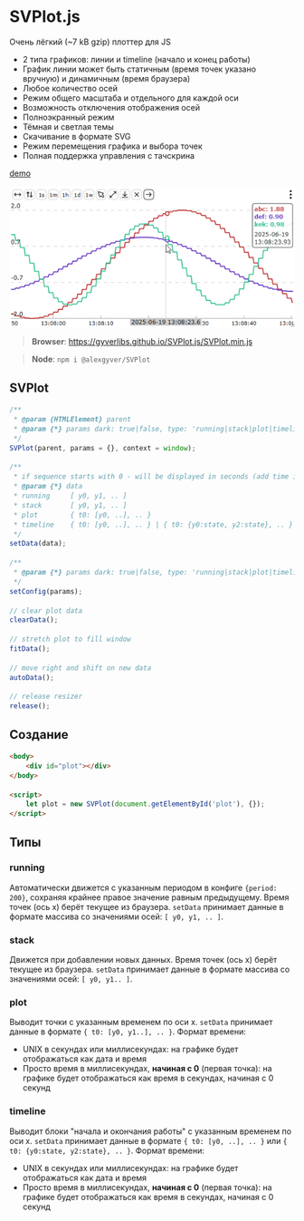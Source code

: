 # SVPlot.js
Очень лёгкий (~7 kB gzip) плоттер для JS
- 2 типа графиков: линии и timeline (начало и конец работы)
- График линии может быть статичным (время точек указано вручную) и динамичным (время браузера)
- Любое количество осей
- Режим общего масштаба и отдельного для каждой оси
- Возможность отключения отображения осей
- Полноэкранный режим
- Тёмная и светлая темы
- Скачивание в формате SVG
- Режим перемещения графика и выбора точек
- Полная поддержка управления с тачскрина

[demo](https://gyverlibs.github.io/SVPlot.js/test/)

![svplot](/svplot.png)

> **Browser**: https://gyverlibs.github.io/SVPlot.js/SVPlot.min.js

> **Node**: `npm i @alexgyver/SVPlot`

## SVPlot
```js
/**
 * @param {HTMLElement} parent 
 * @param {*} params dark: true|false, type: 'running|stack|plot|timeline', labels: [''], period: 200
 */
SVPlot(parent, params = {}, context = window);

/**
 * if sequence starts with 0 - will be displayed in seconds (add time in ms). If not 0 - unix date-time mode (add time in sec or ms)
 * @param {*} data 
 * running     [ y0, y1, .. ]
 * stack       [ y0, y1, .. ]
 * plot        { t0: [y0, ..], .. }
 * timeline    { t0: [y0, ..], .. } | { t0: {y0:state, y2:state}, .. }
 */
setData(data);

/**
 * @param {*} params dark: true|false, type: 'running|stack|plot|timeline', labels: [''], period: 200
 */
setConfig(params);

// clear plot data
clearData();

// stretch plot to fill window
fitData();

// move right and shift on new data
autoData();

// release resizer
release();
```

## Создание
```html
<body>
    <div id="plot"></div>
</body>

<script>
    let plot = new SVPlot(document.getElementById('plot'), {});
</script>
```

## Типы
### running
Автоматически движется с указанным периодом в конфиге `{period: 200}`, сохраняя крайнее правое значение равным предыдущему. Время точек (ось x) берёт текущее из браузера. `setData` принимает данные в формате массива со значениями осей: `[ y0, y1, .. ]`.

### stack
Движется при добавлении новых данных. Время точек (ось x) берёт текущее из браузера. `setData` принимает данные в формате массива со значениями осей: `[ y0, y1.. ]`.

### plot
Выводит точки с указанным временем по оси x. `setData` принимает данные в формате `{ t0: [y0, y1..], .. }`. Формат времени:

- UNIX в секундах или миллисекундах: на графике будет отображаться как дата и время
- Просто время в миллисекундах, **начиная с 0** (первая точка): на графике будет отображаться как время в секундах, начиная с 0 секунд

### timeline
Выводит блоки "начала и окончания работы" с указанным временем по оси x. `setData` принимает данные в формате `{ t0: [y0, ..], .. }` или `{ t0: {y0:state, y2:state}, .. }`. Формат времени:

- UNIX в секундах или миллисекундах: на графике будет отображаться как дата и время
- Просто время в миллисекундах, **начиная с 0** (первая точка): на графике будет отображаться как время в секундах, начиная с 0 секунд